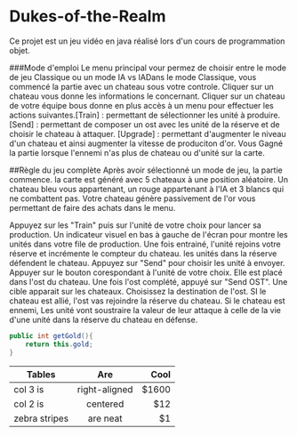 # Dukes-of-the-Realm
Ce projet est un jeu vidéo en java réalisé lors d'un cours de programmation objet.


###Mode d'emploi
Le menu principal vour permez de choisir entre le mode de jeu Classique ou un 
mode IA vs IADans le mode Classique, vous commencé la partie avec un chateau 
sous votre controle. Cliquer sur un chateau vous donne les informations le concernant.
Cliquer sur un chateau de votre équipe bous donne en plus accès à un menu pour effectuer 
les actions suivantes.[Train] : permettant de sélectionner les unité à produire.
[Send] : permettant de composer un ost avec les unité de la réserve et de choisir 
le chateau à attaquer. [Upgrade] : permettant d'augmenter le niveau d'un chateau et ainsi 
augmenter la vitesse de produciton d'or.
Vous Gagné la partie lorsque l'ennemi n'as plus de chateau ou d'unité sur la carte.

##Règle du jeu complète
Après avoir sélectionné un mode de jeu, la partie commence. la carte est généré avec 5 
chateaux à une position aléatoire. Un chateau bleu vous appartenant, un rouge appartenant
à l'IA et 3 blancs qui ne combattent pas. Votre chateau génère passivement de l'or vous 
permettant de faire des achats dans le menu. 

Appuyez sur les "Train" puis sur l'unité de votre choix pour lancer sa production. 
Un indicateur visuel en bas à gauche de l'écran pour montre les unités dans votre 
file de production. Une fois entrainé, l'unité rejoins votre réserve et incrémente 
le compteur du chateau. les unités dans la réserve défendent le chateau. Appuyez 
sur "Send" pour choisir les unité à envoyer. Appuyer sur le bouton corespondant à 
l'unité de votre choix. Elle est placé dans l'ost du chateau. Une fois l'ost complété, 
appuyé sur "Send OST". Une cible apparait sur les chateaux. Choisissez la destination 
de l'ost. SI le chateau est allié, l'ost vas rejoindre la réserve du chateau. Si le 
chateau est ennemi, Les unité vont soustraire la valeur de leur attaque à celle de la 
vie d'une unité dans la réserve du chateau en défense.

```java
public int getGold(){
    return this.gold;
}
```

| Tables        | Are           | Cool  |
| ------------- |:-------------:| -----:|
| col 3 is      | right-aligned | $1600 |
| col 2 is      | centered      |   $12 |
| zebra stripes | are neat      |    $1 |